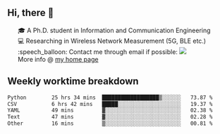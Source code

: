 <h2 > Hi, there 👋 </h3>

<div >
 <ul>
 🎓 A Ph.D. student in Information and Communication Engineering <br>
 💻 Researching in Wireless Network Measurement (5G, BLE etc.)<br>
 :speech_balloon: Contact me through email if possible: <a href="mailto:ethanjia@sjtu.edu.cn"><img src="https://img.shields.io/badge/-ethanjia@sjtu.edu.cn-c14438?style=plastic&logo=Gmail&logoColor=white&link=mailto:mailto:ethanjia@sjtu.edu.cn"></a> <br>
  More info @ <a href="https://haifengjia.github.io">my home page</a>
 </ul>
</div>

<h2 >
Weekly worktime breakdown
</h1>


<!--START_SECTION:waka-->

```txt
Python        25 hrs 34 mins  ██████████████████▒░░░░░░   73.87 %
CSV           6 hrs 42 mins   █████░░░░░░░░░░░░░░░░░░░░   19.37 %
YAML          49 mins         ▓░░░░░░░░░░░░░░░░░░░░░░░░   02.38 %
Text          47 mins         ▓░░░░░░░░░░░░░░░░░░░░░░░░   02.28 %
Other         16 mins         ▒░░░░░░░░░░░░░░░░░░░░░░░░   00.81 %
```

<!--END_SECTION:waka-->


